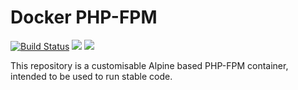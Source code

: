 # Docker PHP-FPM

[![Build Status](https://travis-ci.org/jaymecd/docker-php-fpm.svg?branch=master)](https://travis-ci.org/jaymecd/docker-php-fpm)
[![](https://images.microbadger.com/badges/version/jaymecd/php-fpm.svg)](http://microbadger.com/images/jaymecd/php-fpm "Get your own version badge on microbadger.com")
[![](https://images.microbadger.com/badges/image/jaymecd/php-fpm.svg)](http://microbadger.com/images/jaymecd/php-fpm "Get your own image badge on microbadger.com")

This repository is a customisable Alpine based PHP-FPM container, intended to be used to run stable code. 

